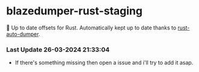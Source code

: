 # blazedumper-rust-staging

🚀 Up to date offsets for Rust. Automatically kept up to date thanks to [rust-auto-dumper](https://github.com/Akandesh/rust-auto-dumper).


### Last Update 26-03-2024 21:33:04
- If there's something missing then open a issue and i'll try to add it asap.